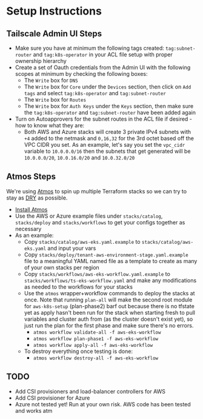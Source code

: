 # Setup Instructions

## Tailscale Admin UI Steps

- Make sure you have at minimum the following tags created: `tag:subnet-router` and `tag:k8s-operator` in your ACL file setup with proper ownership hierarchy
- Create a set of Oauth credentials from the Admin UI with the following scopes at minimum by checking the following boxes:
  - The ```Write``` box for ```DNS```
  - The ```Write``` box for ```Core``` under the ```Devices``` section, then click on ```Add tags``` and select ```tag:k8s-operator``` and `tag:subnet-router`  
  - The ```Write``` box for ```Routes```
  - The ```Write``` box for ```Auth Keys``` under the ```Keys``` section, then make sure the ```tag:k8s-operator``` and `tag:subnet-router` have been added again
- Turn on Autoapprovers for the subnet routes in the ACL file if desired - how to know what they are:
  - Both AWS and Azure stacks will create 3 private IPv4 subnets with `+4` added to the netmask and `0,16,32` for the 3rd octet based off the VPC CIDR you set. As an example, let's say you set the `vpc_cidr` variable to `10.0.0.0/16` then the subnets that get generated will be `10.0.0.0/20`, `10.0.16.0/20` and `10.0.32.0/20`

## Atmos Steps

We're using [Atmos](https://atmos.tools/faq/) to spin up multiple Terraform stacks so we can try to stay as [DRY](https://spacelift.io/blog/terraform-dynamic-blocks) as possible.

- [Install Atmos](https://atmos.tools/install)
- Use the AWS or Azure example files under `stacks/catalog`, `stacks/deploy` and `stacks/workflows` to get your configs together as necessary
- As an example:
  - Copy `stacks/catalog/aws-eks.yaml.example` to `stacks/catalog/aws-eks.yaml` and input your vars
  - Copy `stacks/deploy/tenant-aws-environment-stage.yaml.example` file to a meaningful YAML named file as a template to create as many of your own stacks per region
  - Copy `stacks/workflows/aws-eks-workflow.yaml.example` to `stacks/workflows/ts-eks-workflow.yaml` and make any modifications as needed to the workflows for your stacks
  - Use the `atmos` wrapper+workflow commands to deploy the stacks at once. Note that running `plan-all` will make the second root module for `aws-k8s-setup` (plan-phase2) barf out because there is no tfstate yet as apply hasn't been run for the stack when starting fresh to pull variables and cluster auth from (as the cluster doesn't exist yet), so just run the plan for the first phase and make sure there's no errors.
    - `atmos workflow validate-all -f aws-eks-workflow`
    - `atmos workflow plan-phase1 -f aws-eks-workflow`
    - `atmos workflow apply-all -f aws-eks-workflow`
  - To destroy everything once testing is done:
    - `atmos workflow destroy-all -f aws-eks-workflow`

## TODO

- Add CSI provisioners and load-balancer controllers for AWS  
- Add CSI provisioner for Azure  
- Azure not tested yet! Run at your own risk. AWS code has been tested and works atm  
